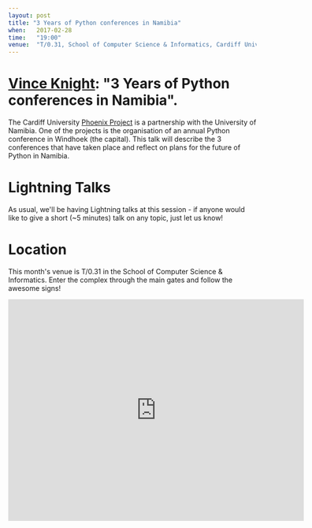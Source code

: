 ```yaml
---
layout: post
title: "3 Years of Python conferences in Namibia"
when:   2017-02-28
time:   "19:00"
venue:  "T/0.31, School of Computer Science & Informatics, Cardiff University"
---
```


# [Vince Knight](https://twitter.com/drvinceknight): "3 Years of Python conferences in Namibia".


The Cardiff University [Phoenix
Project](http://www.cardiff.ac.uk/phoenix-project/about-us) is a partnership
with the University of Namibia. One of the projects is the organisation of an
annual Python conference in Windhoek (the capital). This talk will describe
the 3 conferences that have taken place and reflect on plans for the future of
Python in Namibia.


# Lightning Talks

As usual, we'll be having Lightning talks at this session - if anyone would like to give a short (~5 minutes) talk on any topic, just let us know!


# Location

This month's venue is T/0.31 in the School of Computer Science & Informatics. Enter the complex through the main gates and follow the awesome signs!

<iframe src="https://www.google.com/maps/embed?pb=!1m18!1m12!1m3!1d2484.5563658121855!2d-3.1726044842308547!3d51.4846569796314!2m3!1f0!2f0!3f0!3m2!1i1024!2i768!4f13.1!3m3!1m2!1s0x486e1cb8742c46f5%3A0xc620b871e5d19cac!2sTrevithick+Bldg%2C+Cardiff+CF24!5e0!3m2!1sen!2suk!4v1456917752266" width="600" height="450" frameborder="0" style="border:0" allowfullscreen>&nbsp;</iframe>
